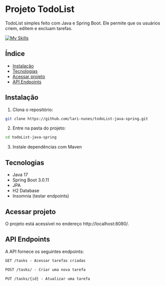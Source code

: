 # Projeto TodoList
TodoList simples feito com Java e Spring Boot. Ele permite que os usuários criem, editem e excluam tarefas.

[![My Skills](https://skillicons.dev/icons?i=java,spring)](https://skillicons.dev)

  
## Índice

- [Instalação](#instalação)
- [Tecnologias](#tecnologias)
- [Acessar projeto](#acessar-projeto)
- [API Endpoints](#api-endpoints)
  
## Instalação

1. Clona o repositório:

```bash
git clone https://github.com/lari-nunes/todoList-java-spring.git
```

2. Entre na pasta do projeto:
```bash
cd todoList-java-spring
```
3. Instale dependências com Maven

## Tecnologias
- Java 17
- Spring Boot 3.0.11
- JPA
- H2 Database
- Insomnia (testar endpoints)

## Acessar projeto

O projeto está acessível no endereço http://localhost:8080/.

## API Endpoints
A API fornece os seguintes endpoints:

```markdown
GET /tasks - Acessar tarefas criadas

POST /tasks/ - Criar uma nova tarefa

PUT /tasks/{id} - Atualizar uma tarefa

```


